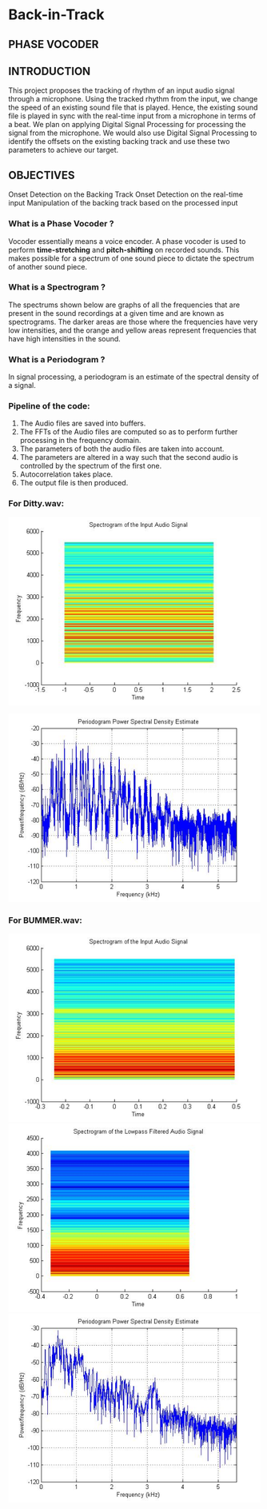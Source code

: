 # Back-in-Track
## PHASE VOCODER

## INTRODUCTION
This project proposes the tracking of rhythm of an input audio signal through a microphone. Using the tracked rhythm from the input, we change the speed of an existing sound file that is played. Hence, the existing sound file is played in sync with the real-time input from a microphone in terms of a beat.
We plan on applying Digital Signal Processing for processing the signal from the microphone. We would also use Digital Signal Processing to identify the offsets on the existing backing track and use these two parameters to achieve our target.

## OBJECTIVES
Onset Detection on the Backing Track
Onset Detection on the real-time input
Manipulation of the backing track based on the processed input

### What is a Phase Vocoder ?
Vocoder essentially means a voice encoder. A phase vocoder is used to perform **time-stretching** and **pitch-shifting** on recorded sounds. This makes possible for a spectrum of one sound piece to dictate the spectrum of another sound piece.

### What is a Spectrogram ?
The spectrums shown below are graphs of all the frequencies that are present in the sound recordings at a given time and are known as spectrograms. The darker areas are those where the frequencies have very low intensities, and the orange and yellow areas represent frequencies that have high intensities in the sound.

### What is a Periodogram ?
In signal processing, a periodogram is an estimate of the spectral density of a signal.

### Pipeline of the code:
1. The Audio files are saved into buffers.
2. The FFTs of the Audio files are computed so as to perform further processing in the frequency domain.
3. The parameters of both the audio files are taken into account.
4. The parameters are altered in a way such that the second audio is controlled by the spectrum of the first one.
5. Autocorrelation takes place.
6. The output file is then produced.

### For Ditty.wav:
![](Plots/Ditty1.jpg)

![](Plots/Ditty11.jpg)

### For BUMMER.wav:
![](Plots/bummer1.jpg)
![](Plots/bummer2.jpg)
![](Plots/bummer3.jpg)

